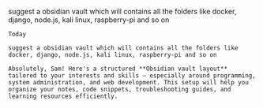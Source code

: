 
suggest a obsidian vault which will contains all the folders like docker, django, node.js, kali linux, raspberry-pi and so on

```
Today

suggest a obsidian vault which will contains all the folders like docker, django, node.js, kali linux, raspberry-pi and so on

Absolutely, Sam! Here's a structured **Obsidian vault layout** tailored to your interests and skills — especially around programming, system administration, and web development. This setup will help you organize your notes, code snippets, troubleshooting guides, and learning resources efficiently.
```


